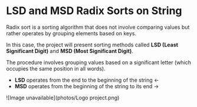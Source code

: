 # LSD and MSD Radix Sorts on String

Radix sort is a sorting algorithm that does not involve comparing values but rather operates by grouping elements based on keys.

In this case, the project will present sorting methods called **LSD (Least Significant Digit)** and **MSD (Most Significant Digit)**.

The procedure involves grouping values based on a significant letter (which occupies the same position in all words).

- **LSD** operates from the end to the beginning of the string ←
- **MSD** operates from the beginning of the string to its end →

![Image unavailable](photos/Logo project.png)
